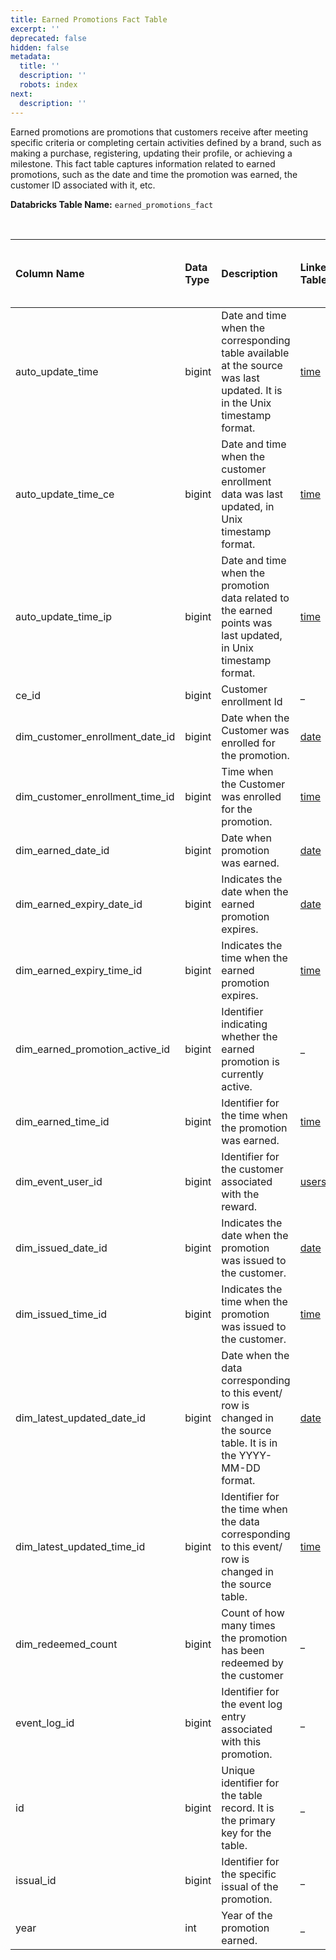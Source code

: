 ```yaml
---
title: Earned Promotions Fact Table
excerpt: ''
deprecated: false
hidden: false
metadata:
  title: ''
  description: ''
  robots: index
next:
  description: ''
---
```

Earned promotions are promotions that customers receive after meeting specific criteria or completing certain activities defined by a brand, such as making a purchase, registering, updating their profile, or achieving a milestone. This fact table captures information related to earned promotions, such as the date and time the promotion was earned, the customer ID associated with it, etc.

**Databricks Table Name:** `earned_promotions_fact`

<br />

| Column Name                         | Data Type | Description                                                                                                              | <Glossary>Linked Table</Glossary>                                         | Availability for Export in the Standard Template |
| :---------------------------------- | :-------- | :----------------------------------------------------------------------------------------------------------------------- | :------------------------------------------------------------------------ | :----------------------------------------------- |
| auto\_update\_time                  | bigint    | Date and time when the corresponding table available at the source was last updated. It is in the Unix timestamp format. | [time](https://docs.capillarytech.com/docs/dimension-tables#time)         | \_                                               |
| auto\_update\_time\_ce              | bigint    | Date and time when the customer enrollment data was last updated, in Unix timestamp format.                              | [time](https://docs.capillarytech.com/docs/dimension-tables#time)         | \_                                               |
| auto\_update\_time\_ip              | bigint    | Date and time when the promotion data related to the earned points was last updated, in Unix timestamp format.           | [time](https://docs.capillarytech.com/docs/dimension-tables#time)         | \_                                               |
| ce\_id                              | bigint    | Customer enrollment Id                                                                                                   | \_                                                                        | \_                                               |
| dim\_customer\_enrollment\_date\_id | bigint    | Date when the Customer was enrolled for the promotion.                                                                   | [date](https://docs.capillarytech.com/docs/dimension-tables#date)         | \_                                               |
| dim\_customer\_enrollment\_time\_id | bigint    | Time when the Customer was enrolled for the promotion.                                                                   | [time](https://docs.capillarytech.com/docs/dimension-tables#time)         | \_                                               |
| dim\_earned\_date\_id               | bigint    | Date when promotion was earned.                                                                                          | [date](https://docs.capillarytech.com/docs/dimension-tables#date)         | \_                                               |
| dim\_earned\_expiry\_date\_id       | bigint    | Indicates the date when the earned promotion expires.                                                                    | [date](https://docs.capillarytech.com/docs/dimension-tables#date)         | \_                                               |
| dim\_earned\_expiry\_time\_id       | bigint    | Indicates the time when the earned promotion expires.                                                                    | [time](https://docs.capillarytech.com/docs/dimension-tables#time)         | \_                                               |
| dim\_earned\_promotion\_active\_id  | bigint    | Identifier indicating whether the earned promotion is currently active.                                                  | \_                                                                        | \_                                               |
| dim\_earned\_time\_id               | bigint    | Identifier for the time when the promotion was earned.                                                                   | [time](https://docs.capillarytech.com/docs/dimension-tables#time)         | \_                                               |
| dim\_event\_user\_id                | bigint    | Identifier for the customer associated with the reward.                                                                  | [users](https://docs.capillarytech.com/docs/dimension-tables#users-users) | \_                                               |
| dim\_issued\_date\_id               | bigint    | Indicates the date when the promotion was issued to the customer.                                                        | [date](https://docs.capillarytech.com/docs/dimension-tables#date)         | \_                                               |
| dim\_issued\_time\_id               | bigint    | Indicates the time when the promotion was issued to the customer.                                                        | [time](https://docs.capillarytech.com/docs/dimension-tables#time)         | \_                                               |
| dim\_latest\_updated\_date\_id      | bigint    | Date when the data corresponding to this event/ row is changed in the source table. It is in the YYYY-MM-DD format.      | [date](https://docs.capillarytech.com/docs/dimension-tables#date)         | \_                                               |
| dim\_latest\_updated\_time\_id      | bigint    | Identifier for the time when the data corresponding to this event/ row is changed in the source table.                   | [time](https://docs.capillarytech.com/docs/dimension-tables#time)         | \_                                               |
| dim\_redeemed\_count                | bigint    | Count of how many times the promotion has been redeemed by the customer                                                  | \_                                                                        | \_                                               |
| event\_log\_id                      | bigint    | Identifier for the event log entry associated with this promotion.                                                       | \_                                                                        | \_                                               |
| id                                  | bigint    | Unique identifier for the table record. It is the primary key for the table.                                             | \_                                                                        | \_                                               |
| issual\_id                          | bigint    | Identifier for the specific issual of the promotion.                                                                     | \_                                                                        | \_                                               |
| year                                | int       | Year of the promotion earned.                                                                                            | \_                                                                        | \_                                               |